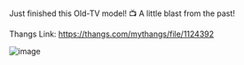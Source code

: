 Just finished this Old-TV model! 📺 A little blast from the past!

Thangs Link: https://thangs.com/mythangs/file/1124392

![image](https://github.com/user-attachments/assets/038b32e4-4d5a-40ce-91bc-06cfd788e10b)
